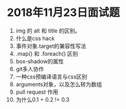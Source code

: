 # 2018年11月23日面试题
1. img 的  alt 和 title 的区别。
2. 什么是css hack
3. 事件对象.target的兼容性写法
4. .map() 和 .foreach() 区别
5. box-shadow的属性
6. git多人协作
7. 一种css预编译语言与css区别
8. arguments对象，以及怎么转为数组
9. pull request 作用
10. 为什么0.1 + 0.2 != 0.3 